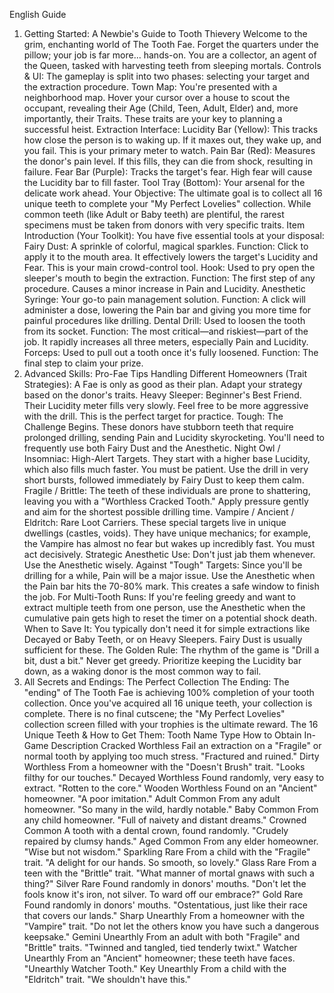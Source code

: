 English Guide
1. Getting Started: A Newbie's Guide to Tooth Thievery
Welcome to the grim, enchanting world of The Tooth Fae. Forget the quarters under the pillow; your job is far more... hands-on. You are a collector, an agent of the Queen, tasked with harvesting teeth from sleeping mortals.
Controls & UI:
The gameplay is split into two phases: selecting your target and the extraction procedure.
Town Map: You're presented with a neighborhood map. Hover your cursor over a house to scout the occupant, revealing their Age (Child, Teen, Adult, Elder) and, more importantly, their Traits. These traits are your key to planning a successful heist.
Extraction Interface:
Lucidity Bar (Yellow): This tracks how close the person is to waking up. If it maxes out, they wake up, and you fail. This is your primary meter to watch.
Pain Bar (Red): Measures the donor's pain level. If this fills, they can die from shock, resulting in failure.
Fear Bar (Purple): Tracks the target's fear. High fear will cause the Lucidity bar to fill faster.
Tool Tray (Bottom): Your arsenal for the delicate work ahead.
Your Objective:
The ultimate goal is to collect all 16 unique teeth to complete your "My Perfect Lovelies" collection. While common teeth (like Adult or Baby teeth) are plentiful, the rarest specimens must be taken from donors with very specific traits.
Item Introduction (Your Toolkit):
You have five essential tools at your disposal:
Fairy Dust: A sprinkle of colorful, magical sparkles. Function: Click to apply it to the mouth area. It effectively lowers the target's Lucidity and Fear. This is your main crowd-control tool.
Hook: Used to pry open the sleeper's mouth to begin the extraction. Function: The first step of any procedure. Causes a minor increase in Pain and Lucidity.
Anesthetic Syringe: Your go-to pain management solution. Function: A click will administer a dose, lowering the Pain bar and giving you more time for painful procedures like drilling.
Dental Drill: Used to loosen the tooth from its socket. Function: The most critical—and riskiest—part of the job. It rapidly increases all three meters, especially Pain and Lucidity.
Forceps: Used to pull out a tooth once it's fully loosened. Function: The final step to claim your prize.
2. Advanced Skills: Pro-Fae Tips
Handling Different Homeowners (Trait Strategies):
A Fae is only as good as their plan. Adapt your strategy based on the donor's traits.
Heavy Sleeper: Beginner's Best Friend. Their Lucidity meter fills very slowly. Feel free to be more aggressive with the drill. This is the perfect target for practice.
Tough: The Challenge Begins. These donors have stubborn teeth that require prolonged drilling, sending Pain and Lucidity skyrocketing. You'll need to frequently use both Fairy Dust and the Anesthetic.
Night Owl / Insomniac: High-Alert Targets. They start with a higher base Lucidity, which also fills much faster. You must be patient. Use the drill in very short bursts, followed immediately by Fairy Dust to keep them calm.
Fragile / Brittle: The teeth of these individuals are prone to shattering, leaving you with a "Worthless Cracked Tooth." Apply pressure gently and aim for the shortest possible drilling time.
Vampire / Ancient / Eldritch: Rare Loot Carriers. These special targets live in unique dwellings (castles, voids). They have unique mechanics; for example, the Vampire has almost no fear but wakes up incredibly fast. You must act decisively.
Strategic Anesthetic Use:
Don't just jab them whenever. Use the Anesthetic wisely.
Against "Tough" Targets: Since you'll be drilling for a while, Pain will be a major issue. Use the Anesthetic when the Pain bar hits the 70-80% mark. This creates a safe window to finish the job.
For Multi-Tooth Runs: If you're feeling greedy and want to extract multiple teeth from one person, use the Anesthetic when the cumulative pain gets high to reset the timer on a potential shock death.
When to Save It: You typically don't need it for simple extractions like Decayed or Baby Teeth, or on Heavy Sleepers. Fairy Dust is usually sufficient for these.
The Golden Rule: The rhythm of the game is "Drill a bit, dust a bit." Never get greedy. Prioritize keeping the Lucidity bar down, as a waking donor is the most common way to fail.
3. All Secrets and Endings: The Perfect Collection
The Ending:
The "ending" of The Tooth Fae is achieving 100% completion of your tooth collection. Once you've acquired all 16 unique teeth, your collection is complete. There is no final cutscene; the "My Perfect Lovelies" collection screen filled with your trophies is the ultimate reward.
The 16 Unique Teeth & How to Get Them:
Tooth Name	Type	How to Obtain	In-Game Description
Cracked	Worthless	Fail an extraction on a "Fragile" or normal tooth by applying too much stress.	"Fractured and ruined."
Dirty	Worthless	From a homeowner with the "Doesn't Brush" trait.	"Looks filthy for our touches."
Decayed	Worthless	Found randomly, very easy to extract.	"Rotten to the core."
Wooden	Worthless	Found on an "Ancient" homeowner.	"A poor imitation."
Adult	Common	From any adult homeowner.	"So many in the wild, hardly notable."
Baby	Common	From any child homeowner.	"Full of naivety and distant dreams."
Crowned	Common	A tooth with a dental crown, found randomly.	"Crudely repaired by clumsy hands."
Aged	Common	From any elder homeowner.	"Wise but not wisdom."
Sparkling	Rare	From a child with the "Fragile" trait.	"A delight for our hands. So smooth, so lovely."
Glass	Rare	From a teen with the "Brittle" trait.	"What manner of mortal gnaws with such a thing?"
Silver	Rare	Found randomly in donors' mouths.	"Don't let the fools know it's iron, not silver. To ward off our embrace?"
Gold	Rare	Found randomly in donors' mouths.	"Ostentatious, just like their race that covers our lands."
Sharp	Unearthly	From a homeowner with the "Vampire" trait.	"Do not let the others know you have such a dangerous keepsake."
Gemini	Unearthly	From an adult with both "Fragile" and "Brittle" traits.	"Twinned and tangled, tied tenderly twixt."
Watcher	Unearthly	From an "Ancient" homeowner; these teeth have faces.	"Unearthly Watcher Tooth."
Key	Unearthly	From a child with the "Eldritch" trait.	"We shouldn't have this."
